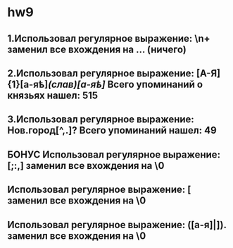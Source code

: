 # hw9
## 1.Использовал регулярное выражение: \n+ заменил все вхождения на ... (ничего)
## 2.Использовал регулярное выражение: [А-Я]{1}[а-яѣ]*(слав)[а-яѣ]* Всего упоминаний о князьях нашел: 515
## 3.Использовал регулярное выражение: Нов.город[^,.]? Всего упоминаний нашел: 49
## БОНУС Использовал регулярное выражение: [;:,] заменил все вхождения на \0 
## Использовал регулярное выражение: \[ заменил все вхождения на \0
## Использовал регулярное выражение: ([а-я]|])\. заменил все вхождения на \0



